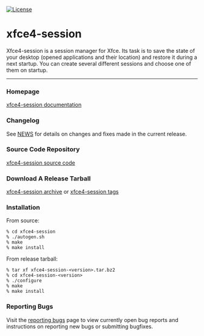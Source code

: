 [![License](https://img.shields.io/badge/License-GPL%20v2-blue.svg)](https://gitlab.xfce.org/xfce/xfce4-session/COPYING)

xfce4-session
====================

Xfce4-session is a session manager for Xfce. Its task is to save the state of your desktop (opened applications and their location) and restore it during a next startup. You can create several different sessions and choose one of them on startup. 

----

### Homepage

[xfce4-session documentation](https://docs.xfce.org/xfce/xfce4-session/start)

### Changelog

See [NEWS](https://gitlab.xfce.org/xfce/xfce4-session/-/blob/master/NEWS) for details on changes and fixes made in the current release.

### Source Code Repository

[xfce4-session source code](https://gitlab.xfce.org/xfce/xfce4-session)

### Download A Release Tarball

[xfce4-session archive](https://archive.xfce.org/src/xfce/xfce4-session)
    or
[xfce4-session tags](https://gitlab.xfce.org/xfce/xfce4-session/-/tags)
### Installation

From source: 

    % cd xfce4-session
    % ./autogen.sh
    % make
    % make install

From release tarball:

    % tar xf xfce4-session-<version>.tar.bz2
    % cd xfce4-session-<version>
    % ./configure
    % make
    % make install

### Reporting Bugs

Visit the [reporting bugs](https://docs.xfce.org/xfce/xfce4-session/bugs) page to view currently open bug reports and instructions on reporting new bugs or submitting bugfixes.

